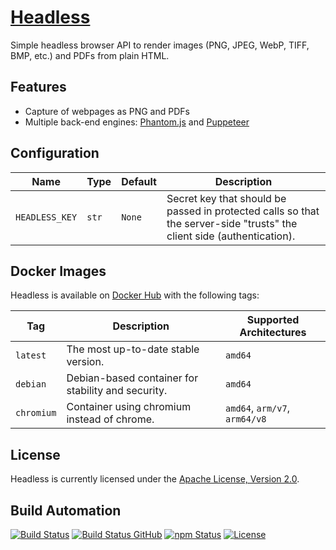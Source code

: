 # [Headless](https://headless.hive.pt)

Simple headless browser API to render images (PNG, JPEG, WebP, TIFF, BMP, etc.) and PDFs from plain HTML.

## Features

* Capture of webpages as PNG and PDFs
* Multiple back-end engines: [Phantom.js](https://phantomjs.org) and [Puppeteer](https://github.com/puppeteer/puppeteer)

## Configuration

| Name           | Type  | Default | Description                                                                                                            |
| -------------- | ----- | ------- | ---------------------------------------------------------------------------------------------------------------------- |
| `HEADLESS_KEY` | `str` | `None`  | Secret key that should be passed in protected calls so that the server-side "trusts" the client side (authentication). |

## Docker Images

Headless is available on [Docker Hub](https://hub.docker.com/r/hivesolutions/headless) with the following tags:

| Tag        | Description                                        | Supported Architectures       |
| ---------- | -------------------------------------------------- | ----------------------------- |
| `latest`   | The most up-to-date stable version.                | `amd64`                       |
| `debian`   | Debian-based container for stability and security. | `amd64`                       |
| `chromium` | Container using chromium instead of chrome.        | `amd64`, `arm/v7`, `arm64/v8` |

## License

Headless is currently licensed under the [Apache License, Version 2.0](http://www.apache.org/licenses/).

## Build Automation

[![Build Status](https://app.travis-ci.com/hivesolutions/headless.svg?branch=master)](https://travis-ci.com/github/hivesolutions/headless)
[![Build Status GitHub](https://github.com/hivesolutions/headless/workflows/Main%20Workflow/badge.svg)](https://github.com/hivesolutions/headless/actions)
[![npm Status](https://img.shields.io/npm/v/hive-headless.svg)](https://www.npmjs.com/package/hive-headless)
[![License](https://img.shields.io/badge/license-Apache%202.0-blue.svg)](https://www.apache.org/licenses/)

